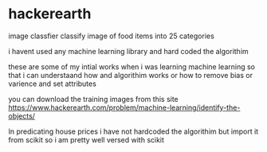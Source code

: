 # hackerearth
image classfier
classify image of food items into 25 categories

i havent used any machine learning library and hard coded the algorithim

these are some of my intial works when i was learning machine learning so that i can understaand how and algorithim works or how to remove bias or varience and set attributes

you can download the training images from this site
https://www.hackerearth.com/problem/machine-learning/identify-the-objects/

In predicating house prices i have not hardcoded the algorithim but import it from scikit
so i am pretty well versed with scikit 
